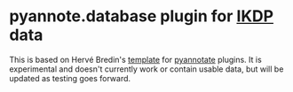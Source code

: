 # pyannote.database plugin for [IKDP](https://langdoc.github.io/IKDP) data

This is based on Hervé Bredin's [template](https://github.com/pyannote/pyannote-db-template) for [pyannotate](https://github.com/pyannote) plugins. It is experimental and doesn't currently work or contain usable data, but will be updated as testing goes forward.
